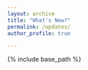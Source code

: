 ```yaml
---
layout: archive
title: "What's New?"
permalink: /updates/
author_profile: true

---
```


{% include base_path %}

